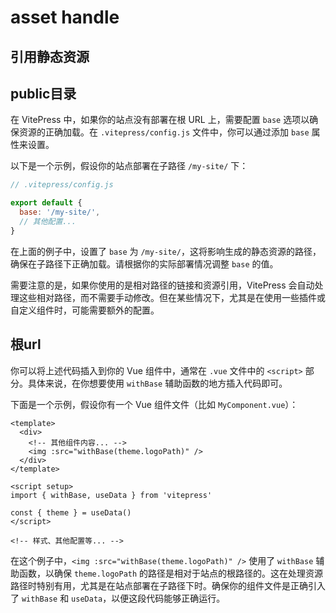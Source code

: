 # asset handle

## 引用静态资源

## public目录

在 VitePress 中，如果你的站点没有部署在根 URL 上，需要配置 `base` 选项以确保资源的正确加载。在 `.vitepress/config.js` 文件中，你可以通过添加 `base` 属性来设置。

以下是一个示例，假设你的站点部署在子路径 `/my-site/` 下：

```javascript
// .vitepress/config.js

export default {
  base: '/my-site/',
  // 其他配置...
}
```

在上面的例子中，设置了 `base` 为 `/my-site/`，这将影响生成的静态资源的路径，确保在子路径下正确加载。请根据你的实际部署情况调整 `base` 的值。

需要注意的是，如果你使用的是相对路径的链接和资源引用，VitePress 会自动处理这些相对路径，而不需要手动修改。但在某些情况下，尤其是在使用一些插件或自定义组件时，可能需要额外的配置。

## 根url

你可以将上述代码插入到你的 Vue 组件中，通常在 `.vue` 文件中的 `<script>` 部分。具体来说，在你想要使用 `withBase` 辅助函数的地方插入代码即可。

下面是一个示例，假设你有一个 Vue 组件文件（比如 `MyComponent.vue`）：

```vue
<template>
  <div>
    <!-- 其他组件内容... -->
    <img :src="withBase(theme.logoPath)" />
  </div>
</template>

<script setup>
import { withBase, useData } from 'vitepress'

const { theme } = useData()
</script>

<!-- 样式、其他配置等... -->
```

在这个例子中，`<img :src="withBase(theme.logoPath)" />` 使用了 `withBase` 辅助函数，以确保 `theme.logoPath` 的路径是相对于站点的根路径的。这在处理资源路径时特别有用，尤其是在站点部署在子路径下时。确保你的组件文件是正确引入了 `withBase` 和 `useData`，以便这段代码能够正确运行。
